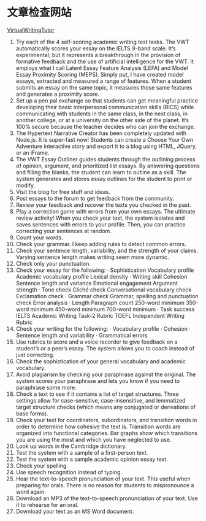 # 文章检查网站
  [VirtualWritingTutor](https://virtualwritingtutor.com/)

1. Try each of the 4 self-scoring academic writing test tasks. The VWT automatically scores your essay on the IELTS 9-band scale. It’s experimental, but it represents a breakthrough in the provision of formative feedback and the use of artificial intelligence for the VWT. It employs what I call Latent Essay Feature Analysis (LEFA) and Model Essay Proximity Scoring (MEPS). Simply put, I have created model essays, extracted and measured a range of features. When a student submits an essay on the same topic, it measures those same features and generates a proximity score.
2. Set up a pen pal exchange so that students can get meaningful practice developing their basic interpersonal communication skills (BICS) while communicating with students in the same class, in the next class, in another college, or at a university on the other side of the planet. It’s 100% secure because the teacher decides who can join the exchange.
3. The Hypertext Narrative Creator has been completely updated with Node.js. It is super-fast now! Students can create a Choose Your Own Adventure interactive story and export it to a blog using HTML, JQuery, or an iFrame.
4. The VWT Essay Outliner guides students through the outlining process of opinion, argument, and prioritized list essays. By answering questions and filling the blanks, the student can learn to outline as a skill. The system generates and stores essay outlines for the student to print or modify.
5. Visit the blog for free stuff and ideas.
6. Post essays to the forum to get feedback from the community.
7. Review your feedback and recover the texts you checked in the past.
8. Play a correction game with errors from your own essays. The ultimate review activity! When you check your text, the system isolates and saves sentences with errors to your profile. Then, you can practice correcting your sentences at random.
9. Count your words.
10. Check your grammar. I keep adding rules to detect common errors.
11. Check your sentence length, variability, and the strength of your claims. Varying sentence length makes writing seem more dynamic.
12. Check only your punctuation.
13. Check your essay for the following:
· Sophistication
Vocabulary profile
Academic vocabulary profile
Lexical density
· Writing skill
Cohesion
Sentence length and variance
Emotional engagement
Argument strength
· Tone check
Cliché check
Conversational vocabulary check
Exclamation check
· Grammar check
Grammar, spelling and punctuation check
Error analysis
· Length
Paragraph count
250-word minimum
350-word minimum
450-word minimum
700-word minimum
· Task success
IELTS Academic Writing Task-2 Rubric
TOEFL Independent Writing Rubric
14. Check your writing for the following:
· Vocabulary profile
· Cohesion
· Sentence length and variability
· Grammatical errors
15. Use rubrics to score and a voice recorder to give feedback on a student’s or a peer’s essay. The system allows you to coach instead of just correcting.
16. Check the sophistication of your general vocabulary and academic vocabulary.
17. Avoid plagiarism by checking your paraphrase against the original. The system scores your paraphrase and lets you know if you need to paraphrase some more.
18. Check a text to see if it contains a list of target structures. Three settings allow for case-sensitive, case-insensitive, and lemmatized target structure checks (which means any conjugated or derivations of base forms).
19. Check your text for coordinators, subordinators, and transition words in order to determine how cohesive the text is. Transition words are organized into functional categories. Bar graphs show which transitions you are using the most and which you have neglected to use.
20. Look up words in the Cambridge dictionary.
21. Test the system with a sample of a first-person text.
22. Test the system with a sample academic opinion essay text.
23. Check your spelling.
24. Use speech recognition instead of typing.
25. Hear the text-to-speech pronunciation of your text. This useful when preparing for orals. There is no reason for students to mispronounce a word again.
26. Download an MP3 of the text-to-speech pronunciation of your text. Use it to rehearse for an oral.
27. Download your text as an MS Word document.
